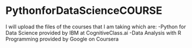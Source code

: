 # PythonforDataScienceCOURSE

I will upload the files of the courses that I am taking which are:
  -Python for Data Science provided by IBM at CognitiveClass.ai
  -Data Analysis with R Programming provided by Google on Coursera
